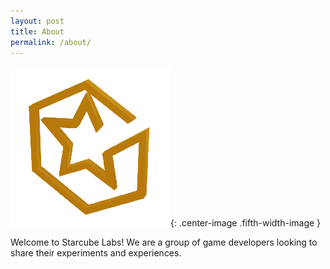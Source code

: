 ```yaml
---
layout: post
title: About
permalink: /about/
---
```


![Starcube Labs](/assets/img/logos/StarCubeRender4_Logo_sm.png){: .center-image .fifth-width-image }

Welcome to Starcube Labs! We are a group of game developers looking to share their experiments and experiences.
